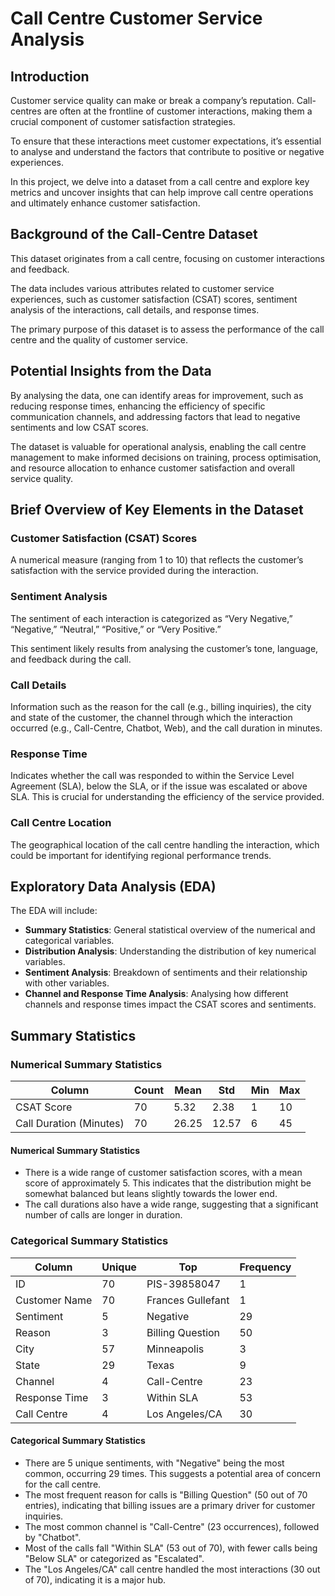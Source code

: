 # Call Centre Customer Service Analysis

## Introduction

Customer service quality can make or break a company’s reputation. Call-centres are often at the frontline of customer interactions, making them a crucial component of customer satisfaction strategies.

To ensure that these interactions meet customer expectations, it’s essential to analyse and understand the factors that contribute to positive or negative experiences.

In this project, we delve into a dataset from a call centre and explore key metrics and uncover insights that can help improve call centre operations and ultimately enhance customer satisfaction.

## Background of the Call-Centre Dataset

This dataset originates from a call centre, focusing on customer interactions and feedback.

The data includes various attributes related to customer service experiences, such as customer satisfaction (CSAT) scores, sentiment analysis of the interactions, call details, and response times.

The primary purpose of this dataset is to assess the performance of the call centre and the quality of customer service.

## Potential Insights from the Data

By analysing the data, one can identify areas for improvement, such as reducing response times, enhancing the efficiency of specific communication channels, and addressing factors that lead to negative sentiments and low CSAT scores.

The dataset is valuable for operational analysis, enabling the call centre management to make informed decisions on training, process optimisation, and resource allocation to enhance customer satisfaction and overall service quality.

## Brief Overview of Key Elements in the Dataset

### Customer Satisfaction (CSAT) Scores
A numerical measure (ranging from 1 to 10) that reflects the customer’s satisfaction with the service provided during the interaction.

### Sentiment Analysis
The sentiment of each interaction is categorized as “Very Negative,” “Negative,” “Neutral,” “Positive,” or “Very Positive.”

This sentiment likely results from analysing the customer’s tone, language, and feedback during the call.

### Call Details
Information such as the reason for the call (e.g., billing inquiries), the city and state of the customer, the channel through which the interaction occurred (e.g., Call-Centre, Chatbot, Web), and the call duration in minutes.

### Response Time
Indicates whether the call was responded to within the Service Level Agreement (SLA), below the SLA, or if the issue was escalated or above SLA. This is crucial for understanding the efficiency of the service provided.

### Call Centre Location
The geographical location of the call centre handling the interaction, which could be important for identifying regional performance trends.

## Exploratory Data Analysis (EDA)

The EDA will include:

- **Summary Statistics**: General statistical overview of the numerical and categorical variables.
- **Distribution Analysis**: Understanding the distribution of key numerical variables.
- **Sentiment Analysis**: Breakdown of sentiments and their relationship with other variables.
- **Channel and Response Time Analysis**: Analysing how different channels and response times impact the CSAT scores and sentiments.

## Summary Statistics

### Numerical Summary Statistics

| Column                | Count | Mean  | Std   | Min | Max |
|-----------------------|-------|-------|-------|-----|-----|
| CSAT Score            | 70    | 5.32  | 2.38  | 1   | 10  |
| Call Duration (Minutes)| 70    | 26.25 | 12.57 | 6   | 45  |

#### Numerical Summary Statistics

- There is a wide range of customer satisfaction scores, with a mean score of approximately 5. This indicates that the distribution might be somewhat balanced but leans slightly towards the lower end.
- The call durations also have a wide range, suggesting that a significant number of calls are longer in duration.

### Categorical Summary Statistics

| Column          | Unique | Top              | Frequency |
|-----------------|--------|------------------|-----------|
| ID              | 70     | PIS-39858047      | 1         |
| Customer Name   | 70     | Frances Gullefant | 1         |
| Sentiment       | 5      | Negative         | 29        |
| Reason          | 3      | Billing Question | 50        |
| City            | 57     | Minneapolis      | 3         |
| State           | 29     | Texas            | 9         |
| Channel         | 4      | Call-Centre      | 23        |
| Response Time   | 3      | Within SLA       | 53        |
| Call Centre     | 4      | Los Angeles/CA   | 30        |

#### Categorical Summary Statistics


- There are 5 unique sentiments, with "Negative" being the most common, occurring 29 times. This suggests a potential area of concern for the call centre.
- The most frequent reason for calls is "Billing Question" (50 out of 70 entries), indicating that billing issues are a primary driver for customer inquiries.
- The most common channel is "Call-Centre" (23 occurrences), followed by "Chatbot".
- Most of the calls fall "Within SLA" (53 out of 70), with fewer calls being "Below SLA" or categorized as "Escalated".
- The "Los Angeles/CA" call centre handled the most interactions (30 out of 70), indicating it is a major hub.




